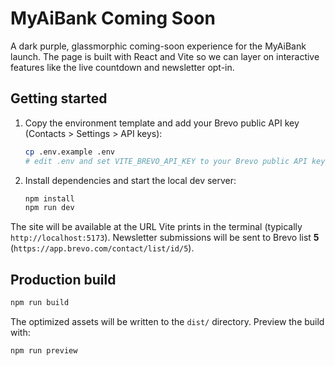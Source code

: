 # MyAiBank Coming Soon

A dark purple, glassmorphic coming-soon experience for the MyAiBank launch. The page is built with React and Vite so we can layer on interactive features like the live countdown and newsletter opt-in.

## Getting started

1. Copy the environment template and add your Brevo public API key (Contacts > Settings > API keys):

   ```bash
   cp .env.example .env
   # edit .env and set VITE_BREVO_API_KEY to your Brevo public API key
   ```

2. Install dependencies and start the local dev server:

   ```bash
   npm install
   npm run dev
   ```

The site will be available at the URL Vite prints in the terminal (typically `http://localhost:5173`). Newsletter submissions will be sent to Brevo list **5** (`https://app.brevo.com/contact/list/id/5`).

## Production build

```bash
npm run build
```

The optimized assets will be written to the `dist/` directory. Preview the build with:

```bash
npm run preview
```
